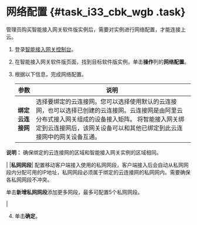 # 网络配置 {#task_i33_cbk_wgb .task}

管理员购买智能接入网关软件版实例后，需要对实例进行网络配置，才能连接上云。

1.  登录[智能接入网关控制台](https://smartag.console.aliyun.com/sag/cn-shanghai/sags)。
2.  在智能接入网关软件版页面，找到目标软件版实例，单击**操作**列的**网络配置**。
3.  根据以下信息，完成网络配置。 

    |参数|说明|
    |--|--|
    |**绑定云连接网**|选择要绑定的云连接网。您可以选择使用默认的云连接网，也可以选择已创建的云连接网。云连接网是由阿里云分布式接入网关组成的设备接入矩阵。 将智能接入网关绑定到云连接网后，该网关设备可以和其他已绑定到此云连接网中的网关设备互通。

 **说明：** 确保绑定的云连接网的区域和智能接入网关实例的区域相同。

 |
    |**私网网段**| 配置移动客户端接入使用的私网网段，客户端接入后会自动从私网网段内分配可用的IP地址，私网网段必须属于绑定的云连接网的私网网内。需要确保各私网网段不冲突。

 单击**新增私网网段**添加更多网段，最多可配置5个私网网段。

 |

4.  单击**确定**。

